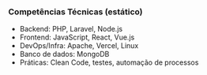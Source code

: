 ### Competências Técnicas (estático)

- Backend: PHP, Laravel, Node.js
- Frontend: JavaScript, React, Vue.js
- DevOps/Infra: Apache, Vercel, Linux
- Banco de dados: MongoDB
- Práticas: Clean Code, testes, automação de processos


